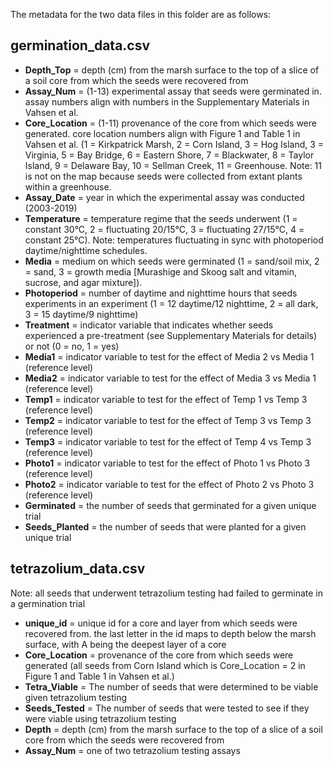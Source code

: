 The metadata for the two data files in this folder are as follows:

## germination_data.csv
* **Depth_Top** = depth (cm) from the marsh surface to the top of a slice of a soil core from which the seeds were recovered from
* **Assay_Num** = (1-13) experimental assay that seeds were germinated in. assay numbers align with numbers in the Supplementary Materials in Vahsen et al. 
* **Core_Location** = (1-11) provenance of the core from which seeds were generated. core location numbers align with Figure 1 and Table 1 in Vahsen et al. (1 = Kirkpatrick Marsh, 2 = Corn Island, 3 = Hog Island, 3 = Virginia, 5 = Bay Bridge, 6 = Eastern Shore, 7 = Blackwater, 8 = Taylor Island, 9 = Delaware Bay, 10 = Sellman Creek, 11 = Greenhouse. Note: 11 is not on the map because seeds were collected from extant plants within a greenhouse.
* **Assay_Date** = year in which the experimental assay was conducted (2003-2019)
* **Temperature** = temperature regime that the seeds underwent (1 = constant 30&deg;C, 2 = fluctuating 20/15&deg;C, 3 = fluctuating 27/15&deg;C, 4 = constant 25&deg;C). Note: temperatures fluctuating in sync with photoperiod daytime/nighttime schedules.
* **Media** = medium on which seeds were germinated (1 = sand/soil mix, 2 = sand, 3 = growth media [Murashige and Skoog salt and vitamin, sucrose, and agar mixture]).
* **Photoperiod** = number of daytime and nighttime hours that seeds experiments in an experiment (1 = 12 daytime/12 nighttime, 2 = all dark, 3 = 15 daytime/9 nighttime)
* **Treatment** = indicator variable that indicates whether seeds experienced a pre-treatment (see Supplementary Materials for details) or not (0 = no, 1 = yes)
* **Media1** = indicator variable to test for the effect of Media 2 vs Media 1 (reference level)
* **Media2** = indicator variable to test for the effect of Media 3 vs Media 1 (reference level)
* **Temp1** = indicator variable to test for the effect of Temp 1 vs Temp 3 (reference level)
* **Temp2** = indicator variable to test for the effect of Temp 3 vs Temp 3 (reference level)
* **Temp3** = indicator variable to test for the effect of Temp 4 vs Temp 3 (reference level)
* **Photo1** = indicator variable to test for the effect of Photo 1 vs Photo 3 (reference level)
* **Photo2** = indicator variable to test for the effect of Photo 2 vs Photo 3 (reference level)
* **Germinated** = the number of seeds that germinated for a given unique trial
* **Seeds_Planted** = the number of seeds that were planted for a given unique trial

## tetrazolium_data.csv
Note: all seeds that underwent tetrazolium testing had failed to germinate in a germination trial
* **unique_id** = unique id for a core and layer from which seeds were recovered from. the last letter in the id maps to depth below the marsh surface, with A being the deepest layer of a core
* **Core_Location** = provenance of the core from which seeds were generated (all seeds from Corn Island which is Core_Location = 2 in Figure 1 and Table 1 in Vahsen et al.)
* **Tetra_Viable** = The number of seeds that were determined to be viable given tetrazolium testing
* **Seeds_Tested** = The number of seeds that were tested to see if they were viable using tetrazolium testing
* **Depth** = depth (cm) from the marsh surface to the top of a slice of a soil core from which the seeds were recovered from
* **Assay_Num** = one of two tetrazolium testing assays
